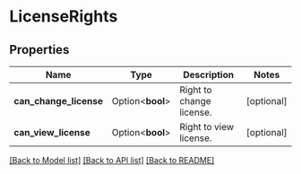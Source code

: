 # LicenseRights

## Properties

Name | Type | Description | Notes
------------ | ------------- | ------------- | -------------
**can_change_license** | Option<**bool**> | Right to change license. | [optional]
**can_view_license** | Option<**bool**> | Right to view license. | [optional]

[[Back to Model list]](../README.md#documentation-for-models) [[Back to API list]](../README.md#documentation-for-api-endpoints) [[Back to README]](../README.md)


